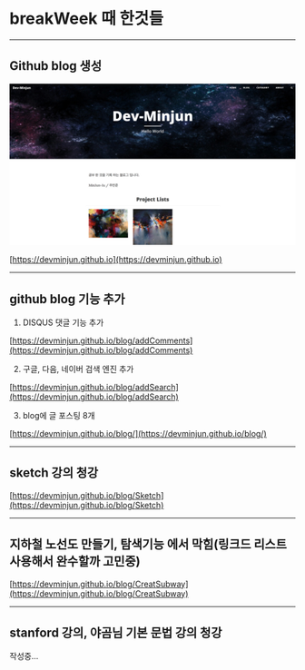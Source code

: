 # breakWeek 때 한것들

---

## Github blog 생성

![screen](/study/image/breakWeek-1.jpg)

[https://devminjun.github.io](https://devminjun.github.io)

---

## github blog 기능 추가 

1. DISQUS 댓글 기능 추가 
	
[https://devminjun.github.io/blog/addComments](https://devminjun.github.io/blog/addComments)

2. 구글, 다음, 네이버 검색 엔진 추가

[https://devminjun.github.io/blog/addSearch](https://devminjun.github.io/blog/addSearch)


3. blog에 글 포스팅 8개 

[https://devminjun.github.io/blog/](https://devminjun.github.io/blog/)

---

## sketch 강의 청강

[https://devminjun.github.io/blog/Sketch](https://devminjun.github.io/blog/Sketch)

---

## 지하철 노선도 만들기, 탐색기능 에서 막힘(링크드 리스트 사용해서 완수할까 고민중)

[https://devminjun.github.io/blog/CreatSubway](https://devminjun.github.io/blog/CreatSubway)

---

## stanford 강의, 야곰님 기본 문법 강의 청강

작성중...


